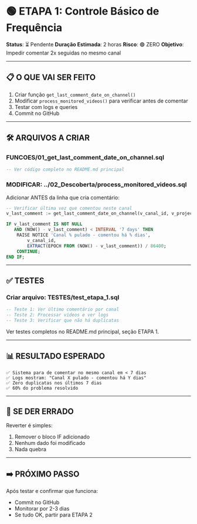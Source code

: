 # 🟢 ETAPA 1: Controle Básico de Frequência

**Status**: ⏳ Pendente
**Duração Estimada**: 2 horas
**Risco**: 🟢 ZERO
**Objetivo**: Impedir comentar 2x seguidas no mesmo canal

---

## 📋 O QUE VAI SER FEITO

1. Criar função `get_last_comment_date_on_channel()`
2. Modificar `process_monitored_videos()` para verificar antes de comentar
3. Testar com logs e queries
4. Commit no GitHub

---

## 🛠️ ARQUIVOS A CRIAR

### FUNCOES/01_get_last_comment_date_on_channel.sql

```sql
-- Ver código completo no README.md principal
```

### MODIFICAR: ../02_Descoberta/process_monitored_videos.sql

Adicionar ANTES da linha que cria comentário:

```sql
-- Verificar última vez que comentou neste canal
v_last_comment := get_last_comment_date_on_channel(v_canal_id, v_project_id);

IF v_last_comment IS NOT NULL
   AND (NOW() - v_last_comment) < INTERVAL '7 days' THEN
    RAISE NOTICE 'Canal % pulado - comentou há % dias',
        v_canal_id,
        EXTRACT(EPOCH FROM (NOW() - v_last_comment)) / 86400;
    CONTINUE;
END IF;
```

---

## ✅ TESTES

### Criar arquivo: TESTES/test_etapa_1.sql

```sql
-- Teste 1: Ver último comentário por canal
-- Teste 2: Processar vídeos e ver logs
-- Teste 3: Verificar que não há duplicatas
```

Ver testes completos no README.md principal, seção ETAPA 1.

---

## 📊 RESULTADO ESPERADO

```
✅ Sistema para de comentar no mesmo canal em < 7 dias
✅ Logs mostram: "Canal X pulado - comentou há Y dias"
✅ Zero duplicatas nos últimos 7 dias
✅ 60% do problema resolvido
```

---

## 🔄 SE DER ERRADO

Reverter é simples:
1. Remover o bloco IF adicionado
2. Nenhum dado foi modificado
3. Nada quebra

---

## ➡️ PRÓXIMO PASSO

Após testar e confirmar que funciona:
- Commit no GitHub
- Monitorar por 2-3 dias
- Se tudo OK, partir para ETAPA 2
